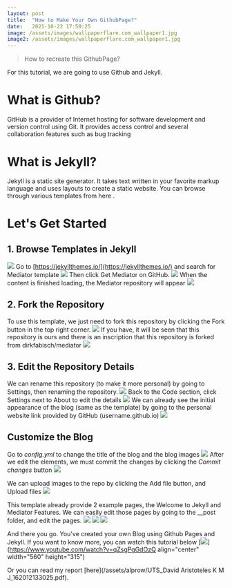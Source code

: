 ```yaml
---
layout: post
title:  "How to Make Your Own GithubPage?"
date:   2021-10-22 17:50:25
image: /assets/images/wallpaperflare.com_wallpaper1.jpg
image2: /assets/images/wallpaperflare.com_wallpaper1.jpg
---
```

>How to recreate this GithubPage?

For this tutorial, we are going to use Github and Jekyll.

# What is Github?
GitHub is a provider of Internet hosting for software development and version control using Git. It provides access control and several collaboration features such as bug tracking

# What is Jekyll?
Jekyll is a static site generator. It takes text written in your favorite markup language and uses layouts to create a static website. You can browse through various templates from here [   ](https://jekyllthemes.io/).

# Let's Get Started
## 1. Browse Templates in Jekyll
![   ](/assets/alprow/jekyll.png)
Go to [https://jekyllthemes.io/](https://jekyllthemes.io/) and search for Mediator template
![   ](/assets/alprow/mediator1.png)
Then click Get Mediator on GitHub.
![   ](/assets/alprow/mediator2.png)
When the content is finished loading, the Mediator repository will appear
![   ](/assets/alprow/1.png)

## 2. Fork the Repository
To use this template, we just need to fork this repository by clicking the Fork button in the top right corner.
![   ](/assets/alprow/1a.png)
If you have, it will be seen that this repository is ours and there is an inscription that this repository is forked from dirkfabisch/mediator
![   ](/assets/alprow/1b.png)

## 3. Edit the Repository Details
We can rename this repository (to make it more personal) by going to Settings, then renaming the repository.
![   ](/assets/alprow/1c.png)
Back to the Code section, click Settings next to About to edit the details
![   ](/assets/alprow/1d.png)
We can already see the initial appearance of the blog (same as the template) by going to the personal website link provided by GitHub (username.github.io)
![   ](/assets/alprow/1e.png)

## Customize the Blog
Go to _config.yml_ to change the title of the blog and the blog images
![   ](/assets/alprow/2.png)
After we edit the elements, we must commit the changes by clicking the _Commit changes_ button
![   ](/assets/alprow/2d.png)

We can upload images to the repo by clicking the Add file button, and Upload files
![   ](/assets/alprow/3.png)

This template already provide 2 example pages, the Welcome to Jekyll and Mediator Features. We can easily edit those pages by going to the __post folder, and edit the pages.
![   ](/assets/alprow/4a.png)
![   ](/assets/alprow/4b.png)
![   ](/assets/alprow/4c.png)

And there you go. You've created your own Blog using Github Pages and Jekyll. If you want to know more, you can watch this tutorial below
[![  ](https://img.youtube.com/vi/qZsgPgGdOzQ/0.jpg)](https://www.youtube.com/watch?v=qZsgPgGdOzQ align="center" width="560" height="315")

Or you can read my report [here](/assets/alprow/UTS_David Aristoteles K M J_162012133025.pdf).
